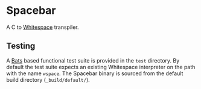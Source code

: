 # Spacebar

A C to
[Whitespace](https://en.wikipedia.org/wiki/Whitespace_(programming_language))
transpiler.

## Testing

A [Bats](https://github.com/bats-core/bats-core) based functional test
suite is provided in the `test` directory. By default the test suite
expects an existing Whitespace interpreter on the path with the name
`wspace`. The Spacebar binary is sourced from the default build
directory (`_build/default/`).
